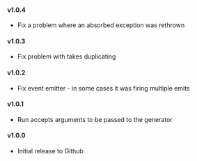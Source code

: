 #### v1.0.4

+ Fix a problem where an absorbed exception was rethrown

#### v1.0.3

+ Fix problem with takes duplicating

#### v1.0.2

+ Fix event emitter - in some cases it was firing multiple emits

#### v1.0.1

+ Run accepts arguments to be passed to the generator

#### v1.0.0

+ Initial release to Github
